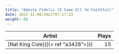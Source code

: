 ```yaml
---
title: "Adeste Fidelis (O Come All Ye Faithful)"
date: 2022-12-08/2022T07:17:23
weight: 88
---
```




 Artist | Plays 
----- | -----:
[Nat King Cole]({{< ref "a3428">}}) | 15
